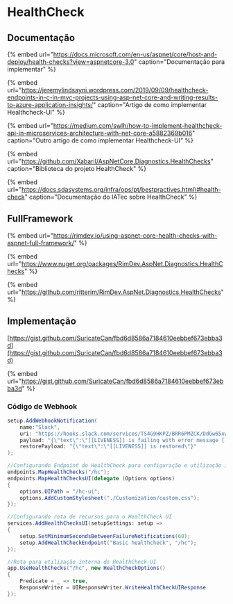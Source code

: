 # HealthCheck

## Documentação

{% embed url="https://docs.microsoft.com/en-us/aspnet/core/host-and-deploy/health-checks?view=aspnetcore-3.0" caption="Documentação para implementar" %}

{% embed url="https://jeremylindsayni.wordpress.com/2019/09/09/healthcheck-endpoints-in-c-in-mvc-projects-using-asp-net-core-and-writing-results-to-azure-application-insights/" caption="Artigo de como implementar Healthcheck-UI" %}

{% embed url="https://medium.com/swlh/how-to-implement-healthcheck-api-in-microservices-architecture-with-net-core-a5882369b016" caption="Outro artigo de como implementar Healthcheck-UI" %}

{% embed url="https://github.com/Xabaril/AspNetCore.Diagnostics.HealthChecks" caption="Biblioteca do projeto HealthCheck" %}

{% embed url="https://docs.sdasystems.org/infra/ops/pt/bestpractives.html\#health-check" caption="Documentação do IATec sobre HealthCheck" %}

## FullFramework

{% embed url="https://rimdev.io/using-aspnet-core-health-checks-with-aspnet-full-framework/" %}

{% embed url="https://www.nuget.org/packages/RimDev.AspNet.Diagnostics.HealthChecks" %}

{% embed url="https://github.com/ritterim/RimDev.AspNet.Diagnostics.HealthChecks" %}

## Implementação

[https://gist.github.com/SuricateCan/fbd6d8586a7184610eebbef673ebba3d](https://gist.github.com/SuricateCan/fbd6d8586a7184610eebbef673ebba3d)

{% embed url="https://gist.github.com/SuricateCan/fbd6d8586a7184610eebbef673ebba3d" %}

### Código de Webhook

```csharp
setup.AddWebhookNotification(
    name:"Slack", 
    uri: "https://hooks.slack.com/services/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",
    payload: "{\"text\":\"[[LIVENESS]] is failing with error message [[FAILURE]]\"}",
    restorePayload: "{\"text\":\"[[LIVENESS]] is restored\"}"
);
```

```csharp
//Configurando Endpoint do HealthCheck para configuração e utilização interna do HealthCheck-UI
endpoints.MapHealthChecks("/hc");
endpoints.MapHealthChecksUI(delegate (Options options)
{
    options.UIPath = "/hc-ui";
    options.AddCustomStylesheet("./Customization/custom.css");
});
```

```csharp
//Configurando rota de recursos para o HealthCheck UI
services.AddHealthChecksUI(setupSettings: setup =>
{
    setup.SetMinimumSecondsBetweenFailureNotifications(60);
    setup.AddHealthCheckEndpoint("Basic healthcheck", "/hc");
});
```

```csharp
//Rota para utilização interna do HealthCheck-UI
app.UseHealthChecks("/hc", new HealthCheckOptions()
{
    Predicate = _ => true,
    ResponseWriter = UIResponseWriter.WriteHealthCheckUIResponse
});
```

